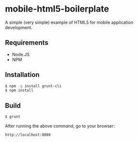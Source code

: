 # mobile-html5-boilerplate

A simple (very simple) example of HTML5 for mobile application development.

## Requirements

* Node.JS
* NPM

## Installation

```BASH
$ npm -g install grunt-cli
$ npm install
```

## Build

```BASH
$ grunt
```

After running the above command, go to your browser:

```
http://localhost:8080
```
